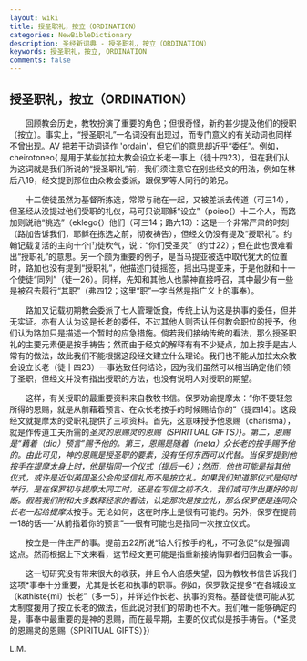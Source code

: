 ```yaml
---
layout: wiki
title: 授圣职礼，按立（ORDINATION）
categories: NewBibleDictionary
description: 圣经新词典 - 授圣职礼，按立（ORDINATION）
keywords: 授圣职礼，按立, ORDINATION
comments: false
---
```


## 授圣职礼，按立（ORDINATION）

　　回顾教会历史，教牧扮演了重要的角色；但很奇怪，新约甚少提及他们的授职（按立）。事实上，“授圣职礼”一名词没有出现过，而专门意义的有关动词也同样不曾出现。AV 把若干动词译作 'ordain'，但它们的意思却近乎“委任”。例如，cheirotoneo{ 是用于某些加拉太教会设立长老一事上（徒十四23），但在我们认为这词就是我们所说的“授圣职礼”前，我们须注意它在别些经文的用法，例如在林后八19，经文提到那位由众教会委派，跟保罗等人同行的弟兄。

　　十二使徒虽然为基督所拣选，常常与祂在一起，又被差派去传道（可三14），但圣经从没提过他们受职的礼仪，马可只说耶稣“设立”（poieo{）十二个人，而路加则说祂“挑选”（eklego{）他们（可三14；路六13）：这是一个非常严肃的时刻（路加告诉我们，耶稣在拣选之前，彻夜祷告），但经文仍没有提及“授职礼”。约翰记载复活的主向十个门徒吹气，说：“你们受圣灵”（约廿22）；但在此也很难看出“授职礼”的意思。另一个颇为重要的例子，是当马提亚被选中取代犹大的位置时，路加也没有提到“授职礼”，他描述门徒摇签，摇出马提亚来，于是他就和十一个使徒“同列”（徒一26）。同样，先知和其他人也蒙神直接呼召，其中最少有一些是被召去履行“其职”（弗四12；这里“职”一字当然是指广义上的事奉）。

　　路加又记载初期教会委派了七人管理饭食，传统上认为这是执事的委任，但并无实证。亦有人认为这是长老的委任，不过其他人则否认任何教会职位的授予，他们认为路加只是描述一个暂时的应急措施。倘若我们接纳传统的看法，那么授圣职礼的主要元素便是按手祷告；然而由于经文的解释有有不少疑点，加上按手是古人常有的做法，故此我们不能根据这段经文建立什么理论。我们也不能从加拉太众教会设立长老（徒十四23）一事达致任何结论，因为我们虽然可以相当确定他们领了圣职，但经文并没有指出授职的方法，也没有说明人对授职的期望。

　　这样，有关授职的最重要资料来自教牧书信。保罗劝谕提摩太：“你不要轻忽所得的恩赐，就是从前藉着预言、在众长老按手的时候赐给你的”（提四14）。这段经文就提摩太的受职礼提供了三项资料。首先，这意味授予他恩赐（charisma），就是作传道工夫所需的*圣灵的恩赐灵的恩赐（SPIRITUAL GIFTS）}。第二，恩赐是“藉着（dia）预言”赐予他的。第三，恩赐是随着（meta）众长老的按手赐予他的。由此可见，神的恩赐是授圣职的要素，没有任何东西可以代替。当保罗提到他按手在提摩太身上时，他是指同一个仪式（提后一6）；然而，他也可能是指其他仪式，或许是近似英国圣公会的坚信礼而不是按立礼。如果我们知道那仪式是何时举行，是在保罗初与提摩太同工时，还是在写信之前不久，我们或可作出更好的判断。假若我们附和大多数释经家的看法，认定那次是按立礼，那么保罗便是连同众长老一起给提摩太*按手。无论如何，这在时序上是很有可能的。另外，保罗在提前一18的话──“从前指着你的预言”──很有可能也是指同一次按立仪式。

　　按立是一件庄严的事。提前五22所说“给人行按手的礼，不可急促”似是强调这点。然而根据上下文来看，这节经文更可能是指重新接纳悔罪者归回教会一事。

　　这一切研究没有带来很大的收获，并且令人倍感失望，因为教牧书信告诉我们这项*事奉十分重要，尤其是长老和执事的职事。例如，保罗敦促提多“在各城设立（kathiste{mi）长老”（多一5），并详述作长老、执事的资格。基督徒很可能从犹太制度援用了按立长老的做法，但此说对我们的帮助也不大。我们唯一能够确定的是，事奉中最重要的是神的恩赐，而在最早期，主要的仪式似是按手祷告。（*圣灵的恩赐灵的恩赐（SPIRITUAL GIFTS）}）

L.M.









